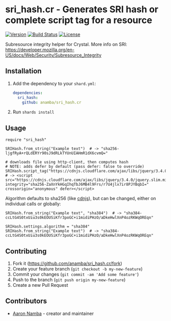 # sri_hash.cr - Generates SRI hash or complete script tag for a resource

[![Version](https://img.shields.io/github/tag/anamba/sri_hash.cr.svg?maxAge=360)](https://github.com/anamba/sri_hash.cr/releases/latest)
[![Build Status](https://travis-ci.org/anamba/sri_hash.cr.svg?branch=master)](https://travis-ci.org/anamba/sri_hash.cr)
[![License](https://img.shields.io/github/license/anamba/sri_hash.cr.svg)](https://github.com/anamba/sri_hash.cr/blob/master/LICENSE)

Subresource integrity helper for Crystal. More info on SRI: https://developer.mozilla.org/en-US/docs/Web/Security/Subresource_Integrity

## Installation

1. Add the dependency to your `shard.yml`:

   ```yaml
   dependencies:
     sri_hash:
       github: anamba/sri_hash.cr
   ```

2. Run `shards install`

## Usage

```crystal
require "sri_hash"

SRIHash.from_string("Example text")  # -> "sha256-ljgfRyA+rQLdERYr90sJ9dRLkTYUnUIAHmR1dX6cvmQ="

# downloads file using http-client, then computes hash
# NOTE: adds defer by default (pass defer: false to override)
SRIHash.script_tag("https://cdnjs.cloudflare.com/ajax/libs/jquery/3.4.0/jquery.slim.min.js")  # -> <script src="https://cdnjs.cloudflare.com/ajax/libs/jquery/3.4.0/jquery.slim.min.js" integrity="sha256-ZaXnYkHGqIhqTbJ6MB4l9Frs/r7U4jlx7ir8PJYBqbI=" crossorigin="anonymous" defer></script>
```

Algorithm defaults to sha256 (like [cdnjs](https://cdnjs.com/)), but can be changed, either on individual calls or globally:

```crystal
SRIHash.from_string("Example text", "sha384")  # -> "sha384-ccLtG4S0txUiu3s0kEOUSiKfr3poGC+i1midiPHzO/aDkeHwlXnP4ozRKWqOREqn"

SRIHash.settings.algorithm = "sha384"
SRIHash.from_string("Example text")  # -> "sha384-ccLtG4S0txUiu3s0kEOUSiKfr3poGC+i1midiPHzO/aDkeHwlXnP4ozRKWqOREqn"
```

## Contributing

1. Fork it (<https://github.com/anamba/sri_hash.cr/fork>)
2. Create your feature branch (`git checkout -b my-new-feature`)
3. Commit your changes (`git commit -am 'Add some feature'`)
4. Push to the branch (`git push origin my-new-feature`)
5. Create a new Pull Request

## Contributors

- [Aaron Namba](https://github.com/anamba) - creator and maintainer

